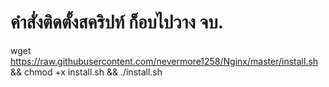 # คำสั่งติดตั้งสคริปท์ ก็อบไปวาง จบ.

wget https://raw.githubusercontent.com/nevermore1258/Nginx/master/install.sh && chmod +x install.sh && ./install.sh

